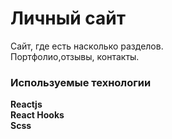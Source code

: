 # Личный сайт

Сайт, где есть насколько разделов.  
Портфолио,отзывы, контакты.

### Используемые технологии

**Reactjs**  
**React Hooks**  
**Scss**










